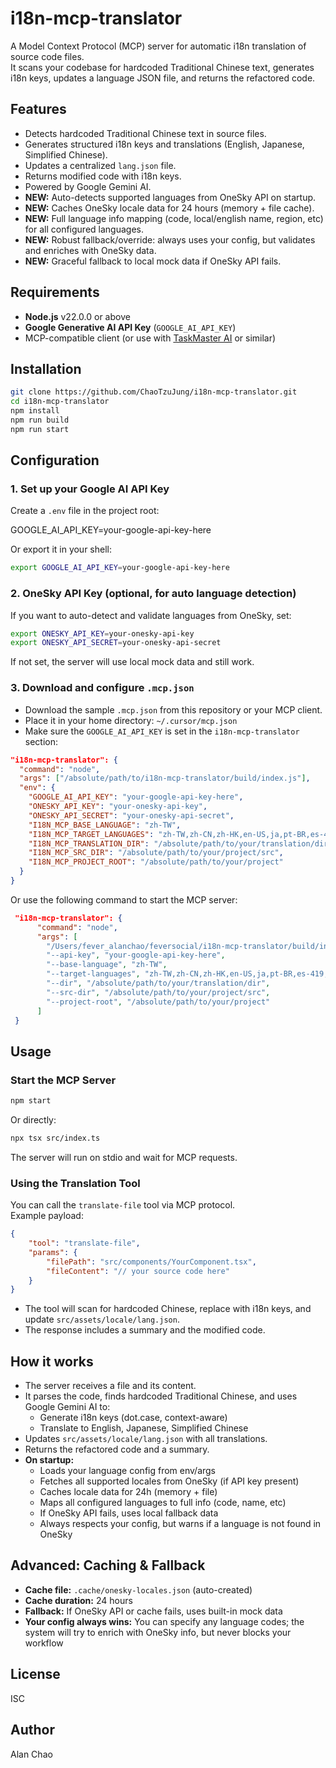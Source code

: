 # i18n-mcp-translator

A Model Context Protocol (MCP) server for automatic i18n translation of source code files.  
It scans your codebase for hardcoded Traditional Chinese text, generates i18n keys, updates a language JSON file, and returns the refactored code.

## Features

- Detects hardcoded Traditional Chinese text in source files.
- Generates structured i18n keys and translations (English, Japanese, Simplified Chinese).
- Updates a centralized `lang.json` file.
- Returns modified code with i18n keys.
- Powered by Google Gemini AI.
- **NEW:** Auto-detects supported languages from OneSky API on startup.
- **NEW:** Caches OneSky locale data for 24 hours (memory + file cache).
- **NEW:** Full language info mapping (code, local/english name, region, etc) for all configured languages.
- **NEW:** Robust fallback/override: always uses your config, but validates and enriches with OneSky data.
- **NEW:** Graceful fallback to local mock data if OneSky API fails.

## Requirements

- **Node.js** v22.0.0 or above
- **Google Generative AI API Key** (`GOOGLE_AI_API_KEY`)
- MCP-compatible client (or use with [TaskMaster AI](https://www.npmjs.com/package/task-master-ai) or similar)

## Installation

```bash
git clone https://github.com/ChaoTzuJung/i18n-mcp-translator.git
cd i18n-mcp-translator
npm install
npm run build
npm run start
```

## Configuration

### 1. Set up your Google AI API Key

Create a `.env` file in the project root:

GOOGLE_AI_API_KEY=your-google-api-key-here

Or export it in your shell:

```bash
export GOOGLE_AI_API_KEY=your-google-api-key-here
```

### 2. OneSky API Key (optional, for auto language detection)

If you want to auto-detect and validate languages from OneSky, set:

```bash
export ONESKY_API_KEY=your-onesky-api-key
export ONESKY_API_SECRET=your-onesky-api-secret
```

If not set, the server will use local mock data and still work.

### 3. Download and configure `.mcp.json`

- Download the sample `.mcp.json` from this repository or your MCP client.
- Place it in your home directory: `~/.cursor/mcp.json`
- Make sure the `GOOGLE_AI_API_KEY` is set in the `i18n-mcp-translator` section:

```json
"i18n-mcp-translator": {
  "command": "node",
  "args": ["/absolute/path/to/i18n-mcp-translator/build/index.js"],
  "env": {
    "GOOGLE_AI_API_KEY": "your-google-api-key-here",
    "ONESKY_API_KEY": "your-onesky-api-key",
    "ONESKY_API_SECRET": "your-onesky-api-secret",
    "I18N_MCP_BASE_LANGUAGE": "zh-TW",
    "I18N_MCP_TARGET_LANGUAGES": "zh-TW,zh-CN,zh-HK,en-US,ja,pt-BR,es-419,th-TH",
    "I18N_MCP_TRANSLATION_DIR": "/absolute/path/to/your/translation/dir",
    "I18N_MCP_SRC_DIR": "/absolute/path/to/your/project/src",
    "I18N_MCP_PROJECT_ROOT": "/absolute/path/to/your/project"
  }
}
```

Or use the following command to start the MCP server:

```json
 "i18n-mcp-translator": {
      "command": "node",
      "args": [
        "/Users/fever_alanchao/feversocial/i18n-mcp-translator/build/index.js",
        "--api-key", "your-google-api-key-here",
        "--base-language", "zh-TW",
        "--target-languages", "zh-TW,zh-CN,zh-HK,en-US,ja,pt-BR,es-419,th-TH",
        "--dir", "/absolute/path/to/your/translation/dir",
        "--src-dir", "/absolute/path/to/your/project/src",
        "--project-root", "/absolute/path/to/your/project"
      ]
 }
```

## Usage

### Start the MCP Server

```bash
npm start
```

Or directly:

```bash
npx tsx src/index.ts
```

The server will run on stdio and wait for MCP requests.

### Using the Translation Tool

You can call the `translate-file` tool via MCP protocol.  
Example payload:

```json
{
    "tool": "translate-file",
    "params": {
        "filePath": "src/components/YourComponent.tsx",
        "fileContent": "// your source code here"
    }
}
```

- The tool will scan for hardcoded Chinese, replace with i18n keys, and update `src/assets/locale/lang.json`.
- The response includes a summary and the modified code.

## How it works

- The server receives a file and its content.
- It parses the code, finds hardcoded Traditional Chinese, and uses Google Gemini AI to:
    - Generate i18n keys (dot.case, context-aware)
    - Translate to English, Japanese, Simplified Chinese
- Updates `src/assets/locale/lang.json` with all translations.
- Returns the refactored code and a summary.
- **On startup:**
    - Loads your language config from env/args
    - Fetches all supported locales from OneSky (if API key present)
    - Caches locale data for 24h (memory + file)
    - Maps all configured languages to full info (code, name, etc)
    - If OneSky API fails, uses local fallback data
    - Always respects your config, but warns if a language is not found in OneSky

## Advanced: Caching & Fallback

- **Cache file:** `.cache/onesky-locales.json` (auto-created)
- **Cache duration:** 24 hours
- **Fallback:** If OneSky API or cache fails, uses built-in mock data
- **Your config always wins:** You can specify any language codes; the system will try to enrich with OneSky info, but never blocks your workflow

## License

ISC

## Author

Alan Chao
